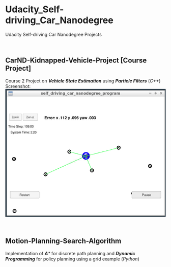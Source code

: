 # Udacity_Self-driving_Car_Nanodegree
Udacity Self-driving Car Nanodegree Projects 

</br> <!--blank line-->

## CarND-Kidnapped-Vehicle-Project [Course Project]
Course 2 Project on _**Vehicle State Estimation**_ using _**Particle Filters**_ (_C++_)
Screenshot:
![Kidnapped Car Project Illustration](/CarND-Kidnapped-Vehicle-Project/Kidnapped-car-project-illustration.png)

</br> <!--blank line-->

## Motion-Planning-Search-Algorithm 
Implementation of _**A***_ for discrete path planning and _**Dynamic Programming**_ for policy planning using a grid example (_Python_)

